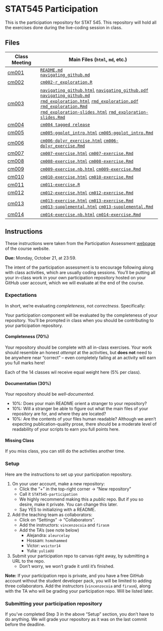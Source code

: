 # STAT545 Participation
This is the participation repository for STAT 545. This repository will hold all the exercises done during the live-coding session in class.

## Files

| Class Meeting | Main Files (`html`, `md`, etc.) |
| ------------- | ------------- |
| [cm001](https://github.com/dy-lin/STAT545-participation/tree/master/cm001)  | [`README.md`](https://github.com/dy-lin/STAT545-participation/blob/master/cm001/README.md)<br/>[`navigating_github.md`](https://github.com/dy-lin/STAT545-participation/blob/master/cm001/navigating_github.md) |
| [cm002](https://github.com/dy-lin/STAT545-participation/tree/master/cm002) | [`cm002-r_exploration.R`](https://github.com/dy-lin/STAT545-participation/blob/master/cm002/cm002-r_exploration.R)  |
| [cm003](https://github.com/dy-lin/STAT545-participation/tree/master/cm003) | [`navigating_github.html`](https://dy-lin.github.io/STAT545-participation/cm003/navigating_github.html) [`navigating_github.pdf`](https://dy-lin.github.io/STAT545-participation/cm003/navigating_github.pdf) [`navigating_github.md`](https://github.com/dy-lin/STAT545-participation/blob/master/cm003/navigating_github.md)<br/>[`rmd_exploration.html`](https://dy-lin.github.io/STAT545-participation/cm003/rmd_exploration.html) [`rmd_exploration.pdf`](https://dy-lin.github.io/STAT545-participation/cm003/rmd_exploration.pdf) [`rmd_exploration.Rmd`](https://github.com/dy-lin/STAT545-participation/blob/master/cm003/rmd_exploration.Rmd)<br/>[`rmd_exploration-slides.html`](https://dy-lin.github.io/STAT545-participation/cm003/rmd_exploration-slides.html) [`rmd_exploration-slides.Rmd`](https://github.com/dy-lin/STAT545-participation/blob/master/cm003/rmd_exploration-slides.Rmd)|
| [cm004](https://github.com/dy-lin/STAT545-participation/tree/master/cm004) | [`cm004 tagged release`](https://github.com/dy-lin/STAT545-participation/tree/cm004) |
| [cm005](https://github.com/dy-lin/STAT545-participation/tree/master/cm005) |[`cm005-ggplot_intro.html`](https://dy-lin.github.io/STAT545-participation/cm005/cm005-ggplot_intro.html) [`cm005-ggplot_intro.Rmd`](https://github.com/dy-lin/STAT545-participation/blob/master/cm005/cm005-ggplot_intro.Rmd)|
| [cm006](https://github.com/dy-lin/STAT545-participation/tree/master/cm006) | [`cm006-dplyr_exercise.html`](https://dy-lin.github.io/STAT545-participation/cm006/cm006-dplyr_exercise.html)  [`cm006-dplyr_exercise.Rmd`](https://github.com/dy-lin/STAT545-participation/blob/master/cm006/cm006-dplyr_exercise.Rmd) |
| [cm007](https://github.com/dy-lin/STAT545-participation/tree/master/cm007) | [`cm007-exercise.html`](https://dy-lin.github.io/STAT545-participation/cm007/cm007-exercise.html)  [`cm007-exercise.Rmd`](https://github.com/dy-lin/STAT545-participation/blob/master/cm007/cm007-exercise.Rmd)  |
| [cm008](https://github.com/dy-lin/STAT545-participation/tree/master/cm008) | [`cm008-exercise.html`](https://dy-lin.github.io/STAT545-participation/cm008/cm008-exercise.html)  [`cm008-exercise.Rmd`](https://github.com/dy-lin/STAT545-participation/blob/master/cm008/cm008-exercise.Rmd)  |
| [cm009](https://github.com/dy-lin/STAT545-participation/tree/master/cm009) | [`cm009-exercise.nb.html`](https://dy-lin.github.io/STAT545-participation/cm009/cm009-exercise.nb.html) [`cm009-exercise.Rmd`](https://github.com/dy-lin/STAT545-participation/blob/master/cm009/cm009-exercise.Rmd) |
| [cm010](https://github.com/dy-lin/STAT545-participation/tree/master/cm010) | [`cm010-exercise.html`](https://dy-lin.github.io/STAT545-participation/cm010/cm010-exercise.html)  [`cm010-exercise.Rmd`](https://github.com/dy-lin/STAT545-participation/blob/master/cm010/cm010-exercise.Rmd) |
| [cm011](https://github.com/dy-lin/STAT545-participation/tree/master/cm011) | [`cm011-exercise.R`](https://github.com/dy-lin/STAT545-participation/blob/master/cm011/cm011-exercise.R)|
| [cm012](https://github.com/dy-lin/STAT545-participation/tree/master/cm012) | [`cm012-exercise.html`](https://dy-lin.github.io/STAT545-participation/cm012/cm012-exercise.html)  [`cm012-exercise.Rmd`](https://github.com/dy-lin/STAT545-participation/blob/master/cm012/cm012-exercise.Rmd) |
| [cm013](https://github.com/dy-lin/STAT545-participation/tree/master/cm013) | [`cm013-exercise.html`](https://dy-lin.github.io/STAT545-participation/cm013/cm013-exercise.html) [`cm013-exercise.Rmd`](https://github.com/dy-lin/STAT545-participation/blob/master/cm013/cm013-exercise.Rmd)<br/>[`cm013-supplemental.html`](https://dy-lin.github.io/STAT545-participation/cm013/cm013-supplemental.html)  [`cm013-supplemental.Rmd`](https://github.com/dy-lin/STAT545-participation/blob/master/cm013/cm013-supplemental.Rmd)|
| [cm014](https://github.com/dy-lin/STAT545-participation/tree/master/cm014) | [`cm014-exercise.nb.html`](https://dy-lin.github.io/STAT545-participation/cm014/cm014-exercise.nb.html) [`cm014-exercise.Rmd`](https://github.com/dy-lin/STAT545-participation/blob/master/cm014/cm014-exercise.Rmd)|

## Instructions
These instructions were taken from the Participation Assessment [webpage](https://stat545.stat.ubc.ca/evaluation/participation/) of the course website.

**Due:** Monday, October 21, at 23:59.

The intent of the participation assessment is to encourage following along with class activities, which are usually coding sessions. You’ll be putting all your in-class work in your own participation repository hosted on your GitHub user account, which we will evaluate at the end of the course.

### Expectations
In short, we’re evaluating _completeness_, not _correctness_. Specifically:

Your participation component will be evaluated by the completeness of your repository. You’ll be prompted in class when you should be contributing to your participation repository.

#### Completeness (70%)
Your repository should be complete with all in-class exercises. Your work should resemble an honest _attempt_ at the activities, but **does not** need to be anywhere near “correct” – even completely failing at an activity will earn you full marks here!

Each of the 14 classes wil receive equal weight here (5% per class).

<!-- #####  Participation Checklist -->
#### Documentation (30%)

Your repository should be _well-documented_.

* 10%: Does your main README orient a stranger to your repository?
* 10%: Will a stranger be able to figure out what the main files of your repository are for, and where they are located?
* 10%: Are the contents of your files human readable? Although we aren’t expecting publication-quality prose, there should be a moderate level of readability of your scripts to earn you full points here.

#### Missing Class
If you miss class, you can still do the activities another time.

### Setup

Here are the instructions to set up your participation repository.

1. On your user account, make a new repository:
    * Click the “+” in the top-right corner -> “New repository”
    * Call it `STAT545-participation`
    * We highly recommend making this a _public_ repo. But if you so desire, make it private. You can change this later.
    * Say YES to initializing with a README.
1. Add the teaching team as collaborators:
    * Click on “Settings” -> “Collaborators”.
    * Add the instructors: `vincenzocoia` and `firasm`
    * Add the TA’s (see note below)
        * Alejandra: `aleurcelay`
        * Hossam: `hsmohammed`
        * Victor: `wvictor14`
        * Yulia: `yuliaUU`
 1. Submit your participation repo to canvas right away, by submitting a URL to the repo.
     * Don’t worry, we won’t grade it until it’s finished.
     
**Note:** If your participation repo is private, and you have a free GitHub account without the student developer pack, you will be limited to adding three collaborators. Add the instructors (`vincenzocoia` and `firasm`), along with the TA who will be grading your participation repo. Will be listed later.

### Submitting your participation repository

If you’ve completed Step 3 in the above “Setup” section, you don’t have to do anything. We will grade your repository as it was on the last commit before the deadline.
